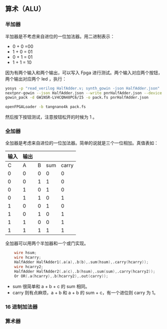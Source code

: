 ## 算术（ALU）

### 半加器

半加器是不考虑来自进位的一位加法器。用二进制表示：

- 0 + 0 =00
- 1 + 0 = 01
- 0 + 1 = 01
- 1 + 1 = 10

因为有两个输入和两个输出，可以写入 Fpga 进行测试。两个输入对应两个按钮，两个输出对应两个 led ，执行：

```bash
yosys -p "read_verilog HalfAdder.v; synth_gowin -json HalfAdder.json"
nextpnr-gowin --json HalfAdder.json --write pnrHalfAdder.json --device GW1NSR-LV4CQN48PC6/I5 --cst tangnano4k-2i2o.cst
gowin_pack -d GW1NSR-LV4CQN48PC6/I5 -o pack.fs pnrHalfAdder.json
	
openFPGALoader -b tangnano4k pack.fs
```

然后按下按钮测试，注意按钮松开的时候为 1 。

### 全加器

全加器是考虑来自进位的一位加法器。简单的说就是三个一位相加。真值表如：

| 输入 | 输出 |      |      |       |
| ---- | ---- | ---- | ---- | ----- |
| C    | A    | B    | sum  | carry |
| 0    | 0    | 0    | 0    | 0     |
| 0    | 0    | 1    | 1    | 0     |
| 0    | 1    | 0    | 1    | 0     |
| 0    | 1    | 1    | 0    | 1     |
| 1    | 0    | 0    | 1    | 0     |
| 1    | 0    | 1    | 0    | 1     |
| 1    | 1    | 0    | 0    | 1     |
| 1    | 1    | 1    | 1    | 1     |

全加器可以用两个半加器和一个或门实现。

```verilog
    wire hsum;
    wire hcarry;
    HalfAdder HalfAdder1(.a(a),.b(b),.sum(hsum),.carry(hcarry));
    wire hcarry2;
    HalfAdder HalfAdder2(.a(c),.b(hsum),.sum(sum),.carry(hcarry2));
    Or OR(.a(hcarry),.b(hcarry2),.out(carry));
```

- sum 很简单和 a + b + c 的 sum 相同。
- carry 则有点麻烦，a + b 和 a + b 的 sum + c，有一个进位则 carry 为 1。

### 16 进制加法器

### 算术器



